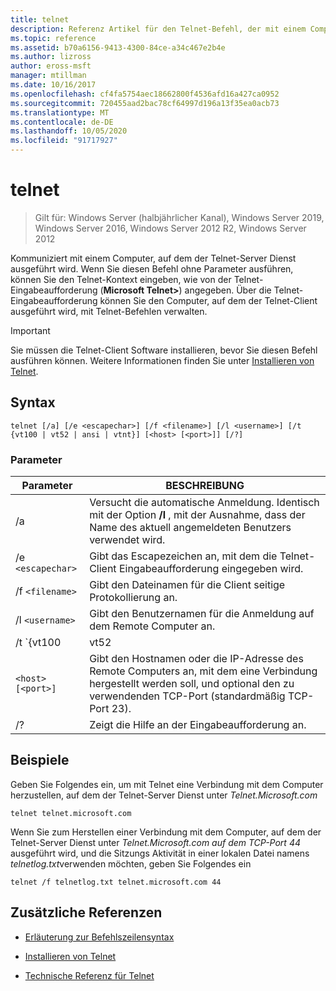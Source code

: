```yaml
---
title: telnet
description: Referenz Artikel für den Telnet-Befehl, der mit einem Computer kommuniziert, auf dem der Telnet-Server Dienst ausgeführt wird.
ms.topic: reference
ms.assetid: b70a6156-9413-4300-84ce-a34c467e2b4e
ms.author: lizross
author: eross-msft
manager: mtillman
ms.date: 10/16/2017
ms.openlocfilehash: cf4fa5754aec18662800f4536afd16a427ca0952
ms.sourcegitcommit: 720455aad2bac78cf64997d196a13f35ea0acb73
ms.translationtype: MT
ms.contentlocale: de-DE
ms.lasthandoff: 10/05/2020
ms.locfileid: "91717927"
---
```

# <a name="telnet"></a>telnet

> Gilt für: Windows Server (halbjährlicher Kanal), Windows Server 2019, Windows Server 2016, Windows Server 2012 R2, Windows Server 2012

Kommuniziert mit einem Computer, auf dem der Telnet-Server Dienst ausgeführt wird. Wenn Sie diesen Befehl ohne Parameter ausführen, können Sie den Telnet-Kontext eingeben, wie von der Telnet-Eingabeaufforderung (**Microsoft Telnet>**) angegeben. Über die Telnet-Eingabeaufforderung können Sie den Computer, auf dem der Telnet-Client ausgeführt wird, mit Telnet-Befehlen verwalten.

> [!IMPORTANT]
> Sie müssen die Telnet-Client Software installieren, bevor Sie diesen Befehl ausführen können. Weitere Informationen finden Sie unter [Installieren von Telnet](/previous-versions/windows/it-pro/windows-server-2008-R2-and-2008/cc754293(v=ws.10)).

## <a name="syntax"></a>Syntax

```
telnet [/a] [/e <escapechar>] [/f <filename>] [/l <username>] [/t {vt100 | vt52 | ansi | vtnt}] [<host> [<port>]] [/?]
```

### <a name="parameters"></a>Parameter

| Parameter | BESCHREIBUNG |
|--|--|
| /a | Versucht die automatische Anmeldung. Identisch mit der Option **/l** , mit der Ausnahme, dass der Name des aktuell angemeldeten Benutzers verwendet wird. |
| /e `<escapechar>` | Gibt das Escapezeichen an, mit dem die Telnet-Client Eingabeaufforderung eingegeben wird. |
| /f `<filename>` | Gibt den Dateinamen für die Client seitige Protokollierung an. |
| /l `<username>` | Gibt den Benutzernamen für die Anmeldung auf dem Remote Computer an. |
| /t `{vt100 | vt52 | ansi | vtnt}` | Gibt den Terminaltyp an. Unterstützte Terminal Typen sind **VT100**, **VT52**, **ANSI**und **VTNT**. |
| `<host> [<port>]` | Gibt den Hostnamen oder die IP-Adresse des Remote Computers an, mit dem eine Verbindung hergestellt werden soll, und optional den zu verwendenden TCP-Port (standardmäßig TCP-Port 23). |
| /? | Zeigt die Hilfe an der Eingabeaufforderung an. |

## <a name="examples"></a>Beispiele

Geben Sie Folgendes ein, um mit Telnet eine Verbindung mit dem Computer herzustellen, auf dem der Telnet-Server Dienst unter *Telnet.Microsoft.com*

```
telnet telnet.microsoft.com
```

Wenn Sie zum Herstellen einer Verbindung mit dem Computer, auf dem der Telnet-Server Dienst unter *Telnet.Microsoft.com auf dem TCP-Port 44* ausgeführt wird, und die Sitzungs Aktivität in einer lokalen Datei namens *telnetlog.txt*verwenden möchten, geben Sie Folgendes ein

```
telnet /f telnetlog.txt telnet.microsoft.com 44
```

## <a name="additional-references"></a>Zusätzliche Referenzen

- [Erläuterung zur Befehlszeilensyntax](command-line-syntax-key.md)

- [Installieren von Telnet](/previous-versions/windows/it-pro/windows-server-2008-R2-and-2008/cc754293(v=ws.10))

- [Technische Referenz für Telnet](/previous-versions/windows/it-pro/windows-server-2008-R2-and-2008/cc754987(v=ws.10))
